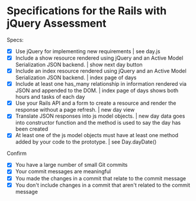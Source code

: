 # Specifications for the Rails with jQuery Assessment

Specs:
- [x] Use jQuery for implementing new requirements | see day.js
- [x] Include a show resource rendered using jQuery and an Active Model Serialization JSON backend. | show next day button
- [x] Include an index resource rendered using jQuery and an Active Model Serialization JSON backend. | index page of days
- [x] Include at least one has_many relationship in information rendered via JSON and appended to the DOM. | index page of days shows both hours and tasks of each day
- [x] Use your Rails API and a form to create a resource and render the response without a page refresh. | new day view
- [x] Translate JSON responses into js model objects. | new day data goes into constructor function and the method is used to say the day has been created
- [x] At least one of the js model objects must have at least one method added by your code to the prototype. | see Day.dayDate()

Confirm
- [x] You have a large number of small Git commits
- [x] Your commit messages are meaningful
- [x] You made the changes in a commit that relate to the commit message
- [x] You don't include changes in a commit that aren't related to the commit message